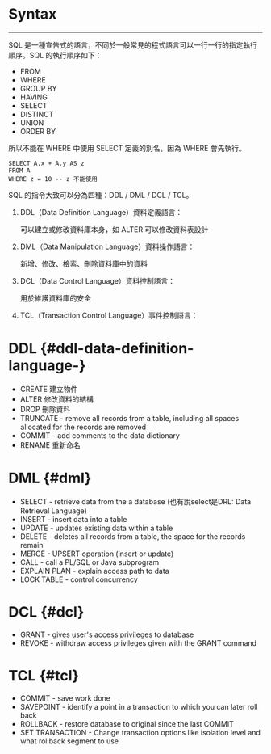 # Syntax

---
SQL 是一種宣告式的語言，不同於一般常見的程式語言可以一行一行的指定執行順序。SQL 的執行順序如下：

* FROM
* WHERE
* GROUP BY
* HAVING
* SELECT
* DISTINCT
* UNION
* ORDER BY

所以不能在 WHERE 中使用 SELECT 定義的別名，因為 WHERE 會先執行。

```
SELECT A.x + A.y AS z
FROM A
WHERE z = 10 -- z 不能使用
```


SQL 的指令大致可以分為四種：DDL / DML / DCL / TCL。

1. DDL（Data Definition Language）資料定義語言：

    可以建立或修改資料庫本身，如 ALTER 可以修改資料表設計

2. DML（Data Manipulation Language）資料操作語言：

    新增、修改、檢索、刪除資料庫中的資料

3. DCL（Data Control Language）資料控制語言：

    用於維護資料庫的安全

4. TCL（Transaction Control Language）事件控制語言：

# DDL {#ddl-data-definition-language-}

* CREATE 建立物件
* ALTER 修改資料的結構
* DROP 刪除資料
* TRUNCATE - remove all records from a table, including all spaces allocated for the records are removed
* COMMIT - add comments to the data dictionary
* RENAME 重新命名

# DML {#dml}

* SELECT - retrieve data from the a database \(也有說select是DRL: Data Retrieval Language\)
* INSERT - insert data into a table
* UPDATE - updates existing data within a table
* DELETE - deletes all records from a table, the space for the records remain
* MERGE - UPSERT operation \(insert or update\)
* CALL - call a PL/SQL or Java subprogram
* EXPLAIN PLAN - explain access path to data
* LOCK TABLE - control concurrency

# DCL {#dcl}

* GRANT - gives user's access privileges to database
* REVOKE - withdraw access privileges given with the GRANT command

# TCL {#tcl}

* COMMIT - save work done
* SAVEPOINT - identify a point in a transaction to which you can later roll back
* ROLLBACK - restore database to original since the last COMMIT
* SET TRANSACTION - Change transaction options like isolation level and what rollback segment to use
